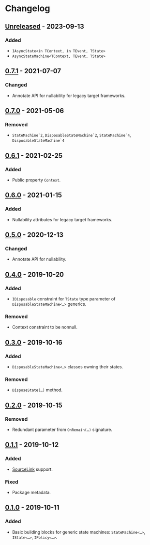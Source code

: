 # Changelog

## [Unreleased] - 2023-09-13

### Added

- `IAsyncState<in TContext, in TEvent, TState>`
- `AsyncStateMachine<TContext, TEvent, TState>`

## [0.7.1] - 2021-07-07
### Changed
- Annotate API for nullability for legacy target frameworks.

## [0.7.0] - 2021-05-06
### Removed
- ``StateMachine`2``, ``DisposableStateMachine`2``, ``StateMachine`4``, ``DisposableStateMachine`4``

## [0.6.1] - 2021-02-25
### Added
- Public property `Context`.

## [0.6.0] - 2021-01-15
### Added
- Nullability attributes for legacy target frameworks.

## [0.5.0] - 2020-12-13
### Changed
- Annotate API for nullability.

## [0.4.0] - 2019-10-20
### Added
- `IDisposable` constraint for `TState` type parameter of `DisposableStateMachine<…>` generics.

### Removed
- Context constraint to be nonnull.

## [0.3.0] - 2019-10-16
### Added
- `DisposableStateMachine<…>` classes owning their states.

### Removed
- `DisposeState(…)` method.

## [0.2.0] - 2019-10-15
### Removed
- Redundant parameter from `OnRemain(…)` signature.

## [0.1.1] - 2019-10-12
### Added
- [SourceLink](https://github.com/dotnet/sourcelink) support.

### Fixed
- Package metadata.

## [0.1.0] - 2019-10-11
### Added
- Basic building blocks for generic state machines: `StateMachine<…>`, `IState<…>`, `IPolicy<…>`.

[Unreleased]: https://github.com/qbit86/machinery/compare/machinery-0.7.1...HEAD
[0.7.1]: https://github.com/qbit86/machinery/compare/machinery-0.7.0...machinery-0.7.1
[0.7.0]: https://github.com/qbit86/machinery/compare/machinery-0.6.1...machinery-0.7.0
[0.6.1]: https://github.com/qbit86/machinery/compare/machinery-0.6.0...machinery-0.6.1
[0.6.0]: https://github.com/qbit86/machinery/compare/machinery-0.5.0...machinery-0.6.0
[0.5.0]: https://github.com/qbit86/machinery/compare/machinery-0.4.0...machinery-0.5.0
[0.4.0]: https://github.com/qbit86/machinery/compare/machinery-0.3.0...machinery-0.4.0
[0.3.0]: https://github.com/qbit86/machinery/compare/machinery-0.2.0...machinery-0.3.0
[0.2.0]: https://github.com/qbit86/machinery/compare/machinery-0.1.1...machinery-0.2.0
[0.1.1]: https://github.com/qbit86/machinery/compare/machinery-0.1.0...machinery-0.1.1
[0.1.0]: https://github.com/qbit86/machinery/releases/tag/machinery-0.1.0
